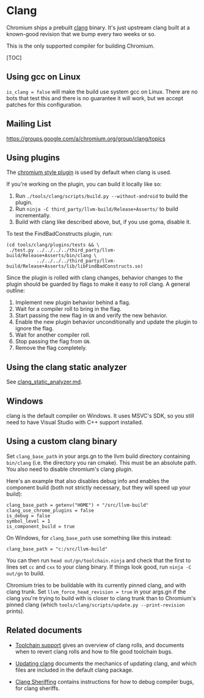# Clang

Chromium ships a prebuilt [clang](http://clang.llvm.org) binary.
It's just upstream clang built at a known-good revision that we
bump every two weeks or so.

This is the only supported compiler for building Chromium.

[TOC]

## Using gcc on Linux

`is_clang = false` will make the build use system gcc on Linux. There are no
bots that test this and there is no guarantee it will work, but we accept
patches for this configuration.

## Mailing List

https://groups.google.com/a/chromium.org/group/clang/topics

## Using plugins

The
[chromium style plugin](https://dev.chromium.org/developers/coding-style/chromium-style-checker-errors)
is used by default when clang is used.

If you're working on the plugin, you can build it locally like so:

1.  Run `./tools/clang/scripts/build.py --without-android`
    to build the plugin.
1.  Run `ninja -C third_party/llvm-build/Release+Asserts/` to build incrementally.
1.  Build with clang like described above, but, if you use goma, disable it.

To test the FindBadConstructs plugin, run:

    (cd tools/clang/plugins/tests && \
     ./test.py ../../../../third_party/llvm-build/Release+Asserts/bin/clang \
               ../../../../third_party/llvm-build/Release+Asserts/lib/libFindBadConstructs.so)

Since the plugin is rolled with clang changes, behavior changes to the plugin
should be guarded by flags to make it easy to roll clang. A general outline:
1.  Implement new plugin behavior behind a flag.
1.  Wait for a compiler roll to bring in the flag.
1.  Start passing the new flag in `GN` and verify the new behavior.
1.  Enable the new plugin behavior unconditionally and update the plugin to
    ignore the flag.
1.  Wait for another compiler roll.
1.  Stop passing the flag from `GN`.
1.  Remove the flag completely.

## Using the clang static analyzer

See [clang_static_analyzer.md](clang_static_analyzer.md).

## Windows

clang is the default compiler on Windows. It uses MSVC's SDK, so you still need
to have Visual Studio with C++ support installed.

## Using a custom clang binary

Set `clang_base_path` in your args.gn to the llvm build directory containing
`bin/clang` (i.e. the directory you ran cmake). This must be an absolute
path. You also need to disable chromium's clang plugin.

Here's an example that also disables debug info and enables the component build
(both not strictly necessary, but they will speed up your build):

```
clang_base_path = getenv("HOME") + "/src/llvm-build"
clang_use_chrome_plugins = false
is_debug = false
symbol_level = 1
is_component_build = true
```

On Windows, for `clang_base_path` use something like this instead:

```
clang_base_path = "c:/src/llvm-build"
```

You can then run `head out/gn/toolchain.ninja` and check that the first to
lines set `cc` and `cxx` to your clang binary. If things look good, run `ninja
-C out/gn` to build.

Chromium tries to be buildable with its currently pinned clang, and with clang
trunk. Set `llvm_force_head_revision = true` in your args.gn if the clang you're
trying to build with is closer to clang trunk than to Chromium's pinned clang
(which `tools/clang/scripts/update.py --print-revision` prints).

## Related documents

* [Toolchain support](toolchain_support.md) gives an overview of clang
  rolls, and documents when to revert clang rolls and how to file good
  toolchain bugs.

* [Updating clang](updating_clang.md) documents the mechanics of updating clang,
  and which files are included in the default clang package.

* [Clang Sheriffing](clang_sheriffing.md) contains instructions for how to debug
  compiler bugs, for clang sheriffs.

